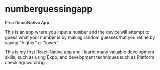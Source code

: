 # numberguessingapp
 First ReactNative App

 This is an app where you input a number and the device will attempt to guess what your number is by making random guesses that you refine by saying "higher" or "lower".

 This is my first React-Native app and I learnt many valuable development skills, such as using Expo, and development techniques such as Platform checking/switching
